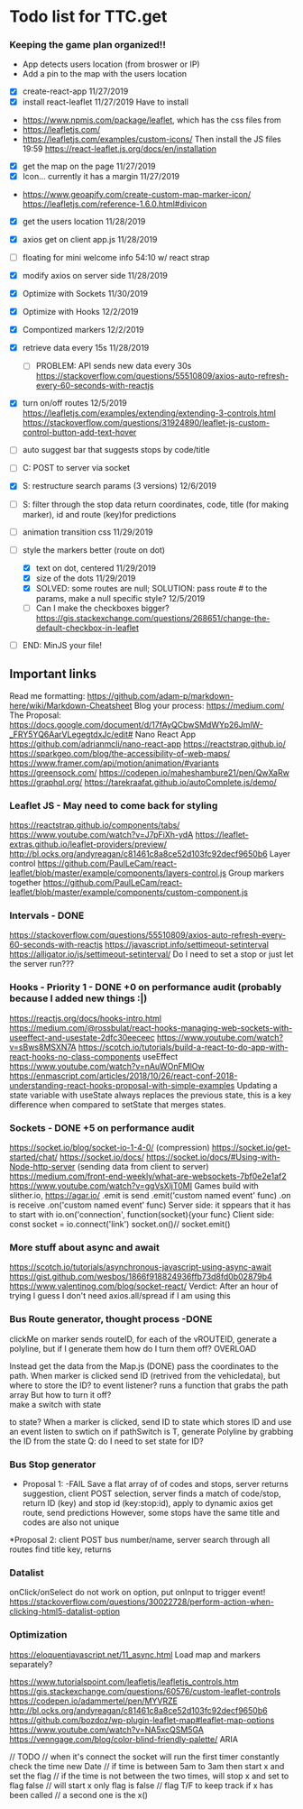 # Todo list for TTC.get
### Keeping the game plan organized!!

* App detects users location (from broswer or IP)
* Add a pin to the map with the users location 

* [x] create-react-app 11/27/2019
* [x] install react-leaflet 11/27/2019
Have to install
* https://www.npmjs.com/package/leaflet, which has the css files from 
* https://leafletjs.com/
* https://leafletjs.com/examples/custom-icons/
Then install the JS files  19:59
https://react-leaflet.js.org/docs/en/installation 
* [x] get the map on the page 11/27/2019
* [x] Icon... currently it has a margin 11/27/2019
* https://www.geoapify.com/create-custom-map-marker-icon/
https://leafletjs.com/reference-1.6.0.html#divicon
* [x] get the users location 11/28/2019
* [x] axios get on client app.js 11/28/2019
* [ ] floating for mini welcome info 54:10 w/ react strap
* [x] modify axios on server side 11/28/2019
* [x] Optimize with Sockets 11/30/2019
* [x] Optimize with Hooks 12/2/2019
* [x] Compontized markers 12/2/2019
* [x] retrieve data every 15s 11/28/2019
  * [ ] PROBLEM: API sends new data every 30s
https://stackoverflow.com/questions/55510809/axios-auto-refresh-every-60-seconds-with-reactjs
* [x] turn on/off routes 12/5/2019
https://leafletjs.com/examples/extending/extending-3-controls.html
https://stackoverflow.com/questions/31924890/leaflet-js-custom-control-button-add-text-hover
* [ ] auto suggest bar that suggests stops by code/title
* [ ] C: POST to server via socket
* [x] S: restructure search params (3 versions) 12/6/2019
* [ ] S: filter through the stop data return  coordinates, code, title (for making marker), id and route (key)for predictions
* [ ] animation transition css 11/29/2019
* [ ] style the markers better (route on dot)
  * [x] text on dot, centered 11/29/2019
  * [x] size of the dots 11/29/2019
  * [x] SOLVED: some routes are null; SOLUTION: pass route # to the params, make a null specific style? 12/5/2019
  * [ ] Can I make the checkboxes bigger?
    https://gis.stackexchange.com/questions/268651/change-the-default-checkbox-in-leaflet
* [ ] END: MinJS your file!


## Important links
Read me formatting: https://github.com/adam-p/markdown-here/wiki/Markdown-Cheatsheet
Blog your process: https://medium.com/
The Proposal: https://docs.google.com/document/d/17fAyQCbwSMdWYp26JmlW-_FRY5YQ6AarVLegegtdxJc/edit#
Nano React App https://github.com/adrianmcli/nano-react-app
https://reactstrap.github.io/
https://sparkgeo.com/blog/the-accessibility-of-web-maps/
https://www.framer.com/api/motion/animation/#variants
https://greensock.com/
https://codepen.io/maheshambure21/pen/QwXaRw
https://graphql.org/
https://tarekraafat.github.io/autoComplete.js/demo/

### Leaflet JS - May need to come back for styling
https://reactstrap.github.io/components/tabs/
https://www.youtube.com/watch?v=J7pFiXh-ydA
https://leaflet-extras.github.io/leaflet-providers/preview/
http://bl.ocks.org/andyreagan/c81461c8a8ce52d103fc92decf9650b6
Layer control
https://github.com/PaulLeCam/react-leaflet/blob/master/example/components/layers-control.js
Group markers together
https://github.com/PaulLeCam/react-leaflet/blob/master/example/components/custom-component.js

### Intervals - DONE
https://stackoverflow.com/questions/55510809/axios-auto-refresh-every-60-seconds-with-reactjs
https://javascript.info/settimeout-setinterval
https://alligator.io/js/settimeout-setinterval/
Do I need to set a stop or just let the server run???

### Hooks - Priority 1 - DONE +0 on performance audit (probably because I added new things :|)
https://reactjs.org/docs/hooks-intro.html
https://medium.com/@rossbulat/react-hooks-managing-web-sockets-with-useeffect-and-usestate-2dfc30eeceec
https://www.youtube.com/watch?v=sBws8MSXN7A
https://scotch.io/tutorials/build-a-react-to-do-app-with-react-hooks-no-class-components
useEffect https://www.youtube.com/watch?v=nAuWOnFMlOw
https://enmascript.com/articles/2018/10/26/react-conf-2018-understanding-react-hooks-proposal-with-simple-examples
Updating a state variable with useState always replaces the previous state, this is a key difference when compared to setState that merges states.

### Sockets  - DONE +5 on performance audit
https://socket.io/blog/socket-io-1-4-0/ (compression)
https://socket.io/get-started/chat/
https://socket.io/docs/
https://socket.io/docs/#Using-with-Node-http-server (sending data from client to server)
https://medium.com/front-end-weekly/what-are-websockets-7bf0e2e1af2
https://www.youtube.com/watch?v=ggVsXljT0MI
Games build with slither.io, https://agar.io/
.emit is send
.emit('custom named event' func)
.on is receive
.on('custom named event' func)
Server side: it sppears that it has to start with io.on('connection', function(socket){your func}
Client side: const socket = io.connect('link')
socket.on()// socket.emit() 

### More stuff about async and await
https://scotch.io/tutorials/asynchronous-javascript-using-async-await 
https://gist.github.com/wesbos/1866f918824936ffb73d8fd0b02879b4
https://www.valentinog.com/blog/socket-react/
Verdict: After an hour of trying I guess I don't need axios.all/spread if I am using this

### Bus Route generator, thought process -DONE
clickMe on marker sends routeID, for each of the vROUTEID, generate a polyline, but if I generate them how do I turn them off? OVERLOAD

Instead get the data from the Map.js (DONE) pass the coordinates to the path.
When marker is clicked send ID (retrived from the vehicledata), but where to store the ID?
to event listener?
runs a function that grabs the path array
But how to turn it off? 	
make a switch with state 

to state?
When a marker is clicked, send ID to state which stores ID and use an event listen to swtich on
if pathSwitch is T, generate Polyline by grabbing the ID from the state
Q: do I need to set state for ID?

### Bus Stop generator
* Proposal 1: -FAIL
Save a flat array of of codes and stops, server returns suggestion, client POST selection, server finds a match of code/stop, return ID (key) and stop id (key:stop:id), apply to dynamic axios get route, send predictions 
However, some stops have the same title and codes are also not unique

*Proposal 2: 
client POST bus number/name, server search through all routes find title key, returns 

### Datalist
onClick/onSelect do not work on option, put onInput to trigger event!
https://stackoverflow.com/questions/30022728/perform-action-when-clicking-html5-datalist-option

### Optimization
https://eloquentjavascript.net/11_async.html
Load map and markers separately?

https://www.tutorialspoint.com/leafletjs/leafletjs_controls.htm
https://gis.stackexchange.com/questions/60576/custom-leaflet-controls
https://codepen.io/adammertel/pen/MYVRZE
http://bl.ocks.org/andyreagan/c81461c8a8ce52d103fc92decf9650b6
https://github.com/bozdoz/wp-plugin-leaflet-map#leaflet-map-options
https://www.youtube.com/watch?v=NA5xcQSM5GA
https://venngage.com/blog/color-blind-friendly-palette/ ARIA



// TODO
  // when it's connect the socket will run the first timer constantly check the time new Date
  // if time is between 5am to 3am then start x and set the flag 
  // if the time is not between the two times, will stop x and set to flag false 
  // will start x only flag is false 
  // flag T/F to keep track if x has been called
  // a second one is the x()
